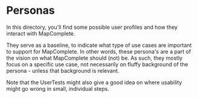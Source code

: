 # Personas

In this directory, you'll find some possible user profiles and how they interact with MapComplete.

They serve as a baseline, to indicate what type of use cases are important to support for MapComplete.
In other words, these persona's are a part of the vision on what MapComplete should (not) be.
As such, they mostly focus on a specific use case, not necessarily on fluffy background of the persona - unless that background is relevant.

Note that the UserTests might also give a good idea on where usability might go wrong in small, individual steps.
